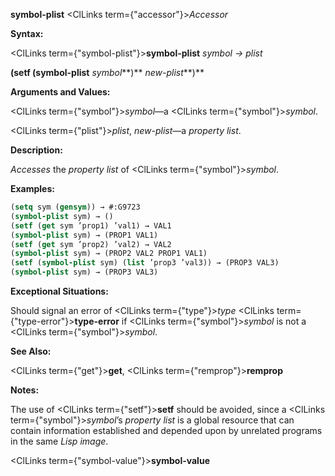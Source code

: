 **symbol-plist** <ClLinks  term={"accessor"}><i>Accessor</i></ClLinks> 



**Syntax:** 



<ClLinks  term={"symbol-plist"}><b>symbol-plist</b></ClLinks> *symbol → plist* 



<!-- **(setf (symbol-plist** <ClLinks  term={"symbol"}><i>symbol</i></ClLinks>**)** *new-plist<ClLinks  term={"t"}><b>*)</b></ClLinks>  -->
**(setf (symbol-plist** *symbol***)** *new-plist***)** 



**Arguments and Values:** 



<ClLinks  term={"symbol"}><i>symbol</i></ClLinks>—a <ClLinks  term={"symbol"}><i>symbol</i></ClLinks>. 



<ClLinks  term={"plist"}><i>plist</i></ClLinks>, *new-plist*—a *property list*. 



**Description:** 



*Accesses* the *property list* of <ClLinks  term={"symbol"}><i>symbol</i></ClLinks>. 



**Examples:**
```lisp
(setq sym (gensym)) → #:G9723 
(symbol-plist sym) → () 
(setf (get sym ’prop1) ’val1) → VAL1 
(symbol-plist sym) → (PROP1 VAL1) 
(setf (get sym ’prop2) ’val2) → VAL2 
(symbol-plist sym) → (PROP2 VAL2 PROP1 VAL1) 
(setf (symbol-plist sym) (list ’prop3 ’val3)) → (PROP3 VAL3) 
(symbol-plist sym) → (PROP3 VAL3) 
```
**Exceptional Situations:** 



Should signal an error of <ClLinks  term={"type"}><i>type</i></ClLinks> <ClLinks  term={"type-error"}><b>type-error</b></ClLinks> if <ClLinks  term={"symbol"}><i>symbol</i></ClLinks> is not a <ClLinks  term={"symbol"}><i>symbol</i></ClLinks>. 



**See Also:** 



<ClLinks  term={"get"}><b>get</b></ClLinks>, <ClLinks  term={"remprop"}><b>remprop</b></ClLinks> 



**Notes:** 



The use of <ClLinks  term={"setf"}><b>setf</b></ClLinks> should be avoided, since a <ClLinks  term={"symbol"}><i>symbol</i></ClLinks>’s *property list* is a global resource that can contain information established and depended upon by unrelated programs in the same *Lisp image*. 







 



 



<ClLinks  term={"symbol-value"}><b>symbol-value</b></ClLinks> 



